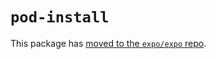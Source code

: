 # `pod-install`

This package has [moved to the `expo/expo` repo](https://github.com/expo/expo/tree/main/packages/pod-install).
